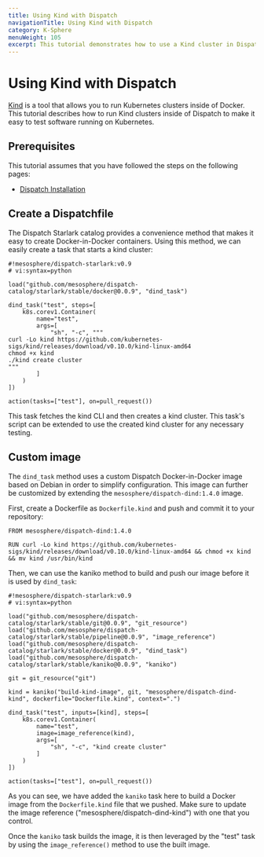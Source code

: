 ```yaml
---
title: Using Kind with Dispatch
navigationTitle: Using Kind with Dispatch
category: K-Sphere
menuWeight: 105
excerpt: This tutorial demonstrates how to use a Kind cluster in Dispatch.
---
```


# Using Kind with Dispatch

[Kind](kind.sigs.k8s.io/) is a tool that allows you to run Kubernetes clusters inside of Docker. This tutorial describes how to run Kind clusters inside of Dispatch to make it easy to test software running on Kubernetes.

## Prerequisites

This tutorial assumes that you have followed the steps on the following pages:

- [Dispatch Installation](../../../install/)

## Create a Dispatchfile

The Dispatch Starlark catalog provides a convenience method that makes it easy to create Docker-in-Docker containers. Using this method, we can easily create a task that starts a kind cluster:

```
#!mesosphere/dispatch-starlark:v0.9
# vi:syntax=python

load("github.com/mesosphere/dispatch-catalog/starlark/stable/docker@0.0.9", "dind_task")

dind_task("test", steps=[
    k8s.corev1.Container(
        name="test",
        args=[
            "sh", "-c", """
curl -Lo kind https://github.com/kubernetes-sigs/kind/releases/download/v0.10.0/kind-linux-amd64
chmod +x kind
./kind create cluster
"""
        ]
    )
])

action(tasks=["test"], on=pull_request())
```

This task fetches the kind CLI and then creates a kind cluster. This task's script can be extended to use the created kind cluster for any necessary testing.

## Custom image

The `dind_task` method uses a custom Dispatch Docker-in-Docker image based on Debian in order to simplify configuration. This image can further be customized by extending the `mesosphere/dispatch-dind:1.4.0` image.

First, create a Dockerfile as `Dockerfile.kind` and push and commit it to your repository:

```
FROM mesosphere/dispatch-dind:1.4.0

RUN curl -Lo kind https://github.com/kubernetes-sigs/kind/releases/download/v0.10.0/kind-linux-amd64 && chmod +x kind && mv kind /usr/bin/kind
```

Then, we can use the kaniko method to build and push our image before it is used by `dind_task`:

```
#!mesosphere/dispatch-starlark:v0.9
# vi:syntax=python

load("github.com/mesosphere/dispatch-catalog/starlark/stable/git@0.0.9", "git_resource")
load("github.com/mesosphere/dispatch-catalog/starlark/stable/pipeline@0.0.9", "image_reference")
load("github.com/mesosphere/dispatch-catalog/starlark/stable/docker@0.0.9", "dind_task")
load("github.com/mesosphere/dispatch-catalog/starlark/stable/kaniko@0.0.9", "kaniko")

git = git_resource("git")

kind = kaniko("build-kind-image", git, "mesosphere/dispatch-dind-kind", dockerfile="Dockerfile.kind", context=".")

dind_task("test", inputs=[kind], steps=[
    k8s.corev1.Container(
        name="test",
        image=image_reference(kind),
        args=[
            "sh", "-c", "kind create cluster"
        ]
    )
])

action(tasks=["test"], on=pull_request())
```

As you can see, we have added the `kaniko` task here to build a Docker image from the `Dockerfile.kind` file that we pushed. Make sure to update the image reference ("mesosphere/dispatch-dind-kind") with one that you control.

Once the `kaniko` task builds the image, it is then leveraged by the "test" task by using the `image_reference()` method to use the built image.
